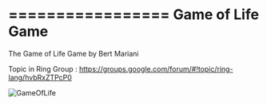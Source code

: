 =================
Game of Life Game
=================

The Game of Life Game by Bert Mariani

Topic in Ring Group : https://groups.google.com/forum/#!topic/ring-lang/hvbRxZTPcP0

![GameOfLife](https://github.com/ring-lang/ring/blob/master/applications/gameoflife/screenshot.jpg)